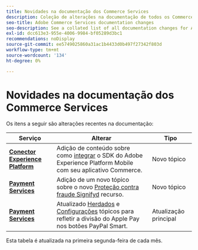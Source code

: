 ```yaml
---
title: Novidades na documentação dos Commerce Services
description: Coleção de alterações na documentação de todos os Commerce services
seo-title: Adobe Commerce Services documentation changes
seo-description: See a collated list of all documentation changes for Adobe Commerce Services and integration services.
exl-id: dcc613e3-955e-4006-9984-bf05289d3bc1
recommendations: noDisplay
source-git-commit: ee5749025860a31ac1b4433d0b497f27342f803d
workflow-type: tm+mt
source-wordcount: '134'
ht-degree: 0%

---
```


# Novidades na documentação dos Commerce Services

Os itens a seguir são alterações recentes na documentação:

| Serviço | Alterar | Tipo |
| -- | -- | -- |
| [**Conector Experience Platform**](../experience-platform-connector/overview.md) | Adição de conteúdo sobre como [integrar](https://experienceleague.adobe.com/docs/commerce-merchant-services/experience-platform-connector/fundamentals/mobile-sdk-epc.html) o SDK do Adobe Experience Platform Mobile com seu aplicativo Commerce. | Novo tópico |
| [**Payment Services**](../payment-services/guide-overview.md) | Adição de um novo tópico sobre o novo [Proteção contra fraude Signifyd](https://experienceleague.adobe.com/docs/commerce-merchant-services/payment-services/security-compliance/fraud-protection.html#security-compliance) recurso. | Novo tópico |
| [**Payment Services**](../payment-services/guide-overview.md) | Atualizado [Herdados](https://experienceleague.adobe.com/docs/commerce-merchant-services/payment-services/configure/configure-admin.html#configure) e [Configurações](https://experienceleague.adobe.com/docs/commerce-merchant-services/payment-services/configure/settings.html?lang=en#apple-pay) tópicos para refletir a divisão do Apple Pay nos botões PayPal Smart. | Atualização principal |

Esta tabela é atualizada na primeira segunda-feira de cada mês.
